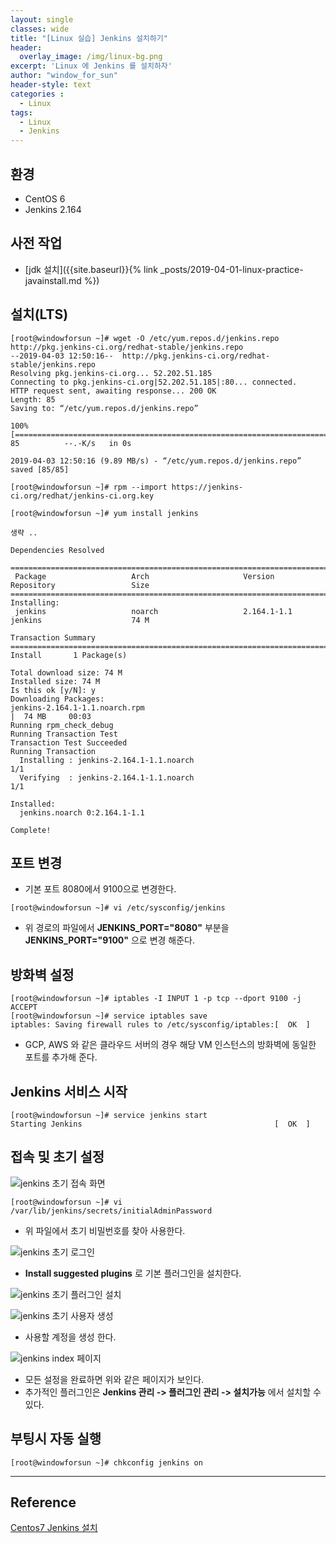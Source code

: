 ```yaml
--- 
layout: single
classes: wide
title: "[Linux 실습] Jenkins 설치하기"
header:
  overlay_image: /img/linux-bg.png
excerpt: 'Linux 에 Jenkins 를 설치하자'
author: "window_for_sun"
header-style: text
categories :
  - Linux
tags:
  - Linux
  - Jenkins
---  
```


## 환경
- CentOS 6
- Jenkins 2.164

## 사전 작업
- [jdk 설치]({{site.baseurl}}{% link _posts/2019-04-01-linux-practice-javainstall.md %})

## 설치(LTS)

```
[root@windowforsun ~]# wget -O /etc/yum.repos.d/jenkins.repo http://pkg.jenkins-ci.org/redhat-stable/jenkins.repo
--2019-04-03 12:50:16--  http://pkg.jenkins-ci.org/redhat-stable/jenkins.repo
Resolving pkg.jenkins-ci.org... 52.202.51.185
Connecting to pkg.jenkins-ci.org|52.202.51.185|:80... connected.
HTTP request sent, awaiting response... 200 OK
Length: 85
Saving to: “/etc/yum.repos.d/jenkins.repo”

100%[===========================================================================>] 85          --.-K/s   in 0s

2019-04-03 12:50:16 (9.89 MB/s) - “/etc/yum.repos.d/jenkins.repo” saved [85/85]
```  

```
[root@windowforsun ~]# rpm --import https://jenkins-ci.org/redhat/jenkins-ci.org.key
```  

```
[root@windowforsun ~]# yum install jenkins

생략 ..

Dependencies Resolved

=====================================================================================================================
 Package                   Arch                     Version                          Repository                 Size
=====================================================================================================================
Installing:
 jenkins                   noarch                   2.164.1-1.1                      jenkins                    74 M

Transaction Summary
=====================================================================================================================
Install       1 Package(s)

Total download size: 74 M
Installed size: 74 M
Is this ok [y/N]: y
Downloading Packages:
jenkins-2.164.1-1.1.noarch.rpm                                                                |  74 MB     00:03
Running rpm_check_debug
Running Transaction Test
Transaction Test Succeeded
Running Transaction
  Installing : jenkins-2.164.1-1.1.noarch                                                                        1/1
  Verifying  : jenkins-2.164.1-1.1.noarch                                                                        1/1

Installed:
  jenkins.noarch 0:2.164.1-1.1

Complete!
```  

## 포트 변경
- 기본 포트 8080에서 9100으로 변경한다.

```
[root@windowforsun ~]# vi /etc/sysconfig/jenkins
```  

- 위 경로의 파일에서 **JENKINS_PORT="8080"** 부분을 **JENKINS_PORT="9100"** 으로 변경 해준다.

## 방화벽 설정

```
[root@windowforsun ~]# iptables -I INPUT 1 -p tcp --dport 9100 -j ACCEPT
[root@windowforsun ~]# service iptables save
iptables: Saving firewall rules to /etc/sysconfig/iptables:[  OK  ]
```  

- GCP, AWS 와 같은 클라우드 서버의 경우 해당 VM 인스턴스의 방화벽에 동일한 포트를 추가해 준다.

## Jenkins 서비스 시작

```
[root@windowforsun ~]# service jenkins start
Starting Jenkins                                           [  OK  ]
```  

## 접속 및 초기 설정

![jenkins 초기 접속 화면]({{site.baseurl}}/img/linux/linux-jenkins-firststart.png)

```
[root@windowforsun ~]# vi /var/lib/jenkins/secrets/initialAdminPassword
```  

- 위 파일에서 초기 비밀번호를 찾아 사용한다.

![jenkins 초기 로그인]({{site.baseurl}}/img/linux/linux-jenkins-firstlogin.png)

- **Install suggested plugins** 로 기본 플러그인을 설치한다.

![jenkins 초기 플러그인 설치]({{site.baseurl}}/img/linux/linux-jenkins-firstinstallplugins.png)

![jenkins 초기 사용자 생성]({{site.baseurl}}/img/linux/linux-jenkins-firstcreateaccount.png)

- 사용할 계정을 생성 한다.

![jenkins index 페이지]({{site.baseurl}}/img/linux/linux-jenkins-firstindex.png)

- 모든 설정을 완료하면 위와 같은 페이지가 보인다.
- 추가적인 플러그인은 **Jenkins 관리 -> 플러그인 관리 -> 설치가능** 에서 설치할 수 있다.

## 부팅시 자동 실행

```
[root@windowforsun ~]# chkconfig jenkins on
```  

---
## Reference
[Centos7 Jenkins 설치](https://goddaehee.tistory.com/82)  
